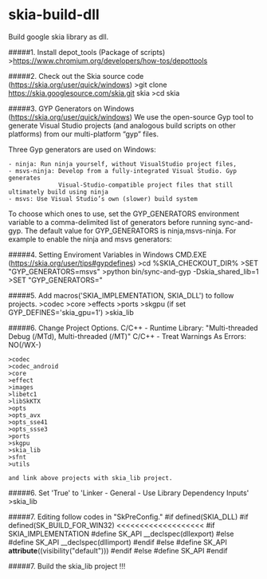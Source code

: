 # skia-build-dll
Build google skia library as dll.



#####1. Install depot_tools (Package of scripts)
    >https://www.chromium.org/developers/how-tos/depottools


#####2. Check out the Skia source code (https://skia.org/user/quick/windows)
    >git clone https://skia.googlesource.com/skia.git skia
    >cd skia
  
  
#####3. GYP Generators on Windows (https://skia.org/user/quick/windows)
We use the open-source Gyp tool to generate Visual Studio projects (and analogous build scripts on other platforms) 
from our multi-platform “gyp” files.
  
Three Gyp generators are used on Windows:

    - ninja: Run ninja yourself, without VisualStudio project files,
    - msvs-ninja: Develop from a fully-integrated Visual Studio. Gyp generates 
                  Visual-Studio-compatible project files that still ultimately build using ninja
    - msvs: Use Visual Studio’s own (slower) build system
    
To choose which ones to use, set the GYP_GENERATORS environment variable to a comma-delimited list of generators before running sync-and-gyp. The default value for GYP_GENERATORS is ninja,msvs-ninja. For example to enable the ninja and msvs generators:


#####4. Setting Enviroment Variables in Windows CMD.EXE (https://skia.org/user/tips#gypdefines)
    >cd %SKIA_CHECKOUT_DIR%
    >SET "GYP_GENERATORS=msvs"
    >python bin/sync-and-gyp -Dskia_shared_lib=1
    >SET "GYP_GENERATORS="
    

#####5. Add macros('SKIA_IMPLEMENTATION, SKIA_DLL') to follow projects.
    >codec
    >core
    >effects
    >ports
    >skgpu (if set GYP_DEFINES='skia_gpu=1')
    >skia_lib


#####6. Change Project Options.
    C/C++ - Runtime Library: "Multi-threaded Debug (/MTd), Multi-threaded (/MT)"
    C/C++ - Treat Warnings As Errors: NO(/WX-)
    
    >codec
    >codec_android
    >core
    >effect
    >images
    >libetc1
    >libSkKTX
    >opts
    >opts_avx
    >opts_sse41
    >opts_ssse3
    >ports
    >skgpu
    >skia_lib
    >sfnt
    >utils

    and link above projects with skia_lib project.
    

#####6. Set 'True' to 'Linker - General - Use Library Dependency Inputs'
    >skia_lib


#####7. Editing follow codes in "SkPreConfig."
    #if defined(SKIA_DLL)
        #if defined(SK_BUILD_FOR_WIN32)                                 <<<<<<<<<<<<<<<<<<<
            #if SKIA_IMPLEMENTATION
                #define SK_API __declspec(dllexport)
            #else
                #define SK_API __declspec(dllimport)
            #endif
        #else
            #define SK_API __attribute__((visibility("default")))
        #endif
    #else
        #define SK_API
    #endif

    
#####7. Build the skia_lib project !!!
    
